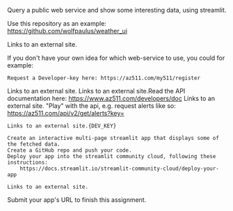 Query a public web service and show some interesting data, using streamlit.

Use this repository as an example: https://github.com/wolfpaulus/weather_ui

Links to an external site.

If you don't have your own idea for which web-service to use, you could for example:

    Request a Developer-key here: https://az511.com/my511/register 

Links to an external site.
Links to an external site.Read the API documentation here: https://www.az511.com/developers/doc
Links to an external site.
"Play" with the api, e.g. request alerts like so: https://az511.com/api/v2/get/alerts?key=

    Links to an external site.{DEV_KEY}

    Create an interactive multi-page streamlit app that displays some of the fetched data.
    Create a GitHub repo and push your code.
    Deploy your app into the streamlit community cloud, following these instructions: 
        https://docs.streamlit.io/streamlit-community-cloud/deploy-your-app 

    Links to an external site.

Submit your app's URL to finish this assignment.